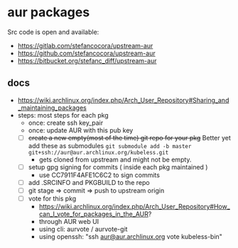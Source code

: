 # aur packages

Src code is open and available:
- https://gitlab.com/stefancocora/upstream-aur
- https://github.com/stefancocora/upstream-aur
- https://bitbucket.org/stefanc_diff/upstream-aur


## docs
- https://wiki.archlinux.org/index.php/Arch_User_Repository#Sharing_and_maintaining_packages
- steps: most steps for each pkg
  - once: create ssh key_pair
  - once:  update AUR with this pub key
  - [ ] ~~create a new empty(most of the time) git repo for your pkg~~ Better yet add these as submodules `git submodule add -b master git+ssh://aur@aur.archlinux.org/kubeless.git`
    - gets cloned from upstream and might not be empty.
  - [ ] setup gpg signing for commits ( inside each pkg maintained )
    - use CC7911F4AFE1C6C2 to sign commits
  - [ ] add .SRCINFO and PKGBUILD to the repo
  - [ ] git stage => commit => push to upstream origin
  - [ ] vote for this pkg
    - https://wiki.archlinux.org/index.php/Arch_User_Repository#How_can_I_vote_for_packages_in_the_AUR?
    - through AUR web UI
    - using cli: aurvote / aurvote-git
    - using openssh: "ssh aur@aur.archlinux.org vote kubeless-bin"


